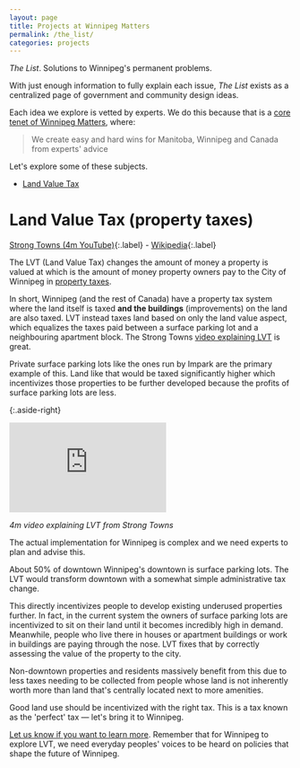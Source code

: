 ```yaml
---
layout: page
title: Projects at Winnipeg Matters
permalink: /the_list/
categories: projects
---
```


*The List*. Solutions to Winnipeg's permanent problems.

With just enough information to fully explain each issue, *The List* exists as a centralized page of government and community design ideas.

Each idea we explore is vetted by experts. We do this because that is a [core tenet of Winnipeg Matters](/about), where:

> We create easy and hard wins for Manitoba, Winnipeg and Canada from experts' advice

Let's explore some of these subjects.

* [Land Value Tax](#land-value-tax-property-taxes)

# Land Value Tax (property taxes)

[Strong Towns (4m YouTube)](https://www.youtube.com/watch?v=ok2uR3btMrE){:.label} - [Wikipedia](https://en.wikipedia.org/wiki/Land_value_tax){:.label}

The LVT (Land Value Tax) changes the amount of money a property is valued at which is the amount of money property owners pay to the City of Winnipeg in [property taxes](http://www.winnipegassessment.com/AsmtTax/English/pdf_forms/property_tax_res_en.html).

In short, Winnipeg (and the rest of Canada) have a property tax system where the land itself is taxed **and the buildings** (improvements) on the land are also taxed. LVT instead taxes land based on only the land value aspect, which equalizes the taxes paid between a surface parking lot and a neighbouring apartment block.  The Strong Towns [video explaining LVT](https://www.youtube.com/watch?v=ok2uR3btMrE) is great.

Private surface parking lots like the ones run by Impark are the primary example of this. Land like that would be taxed significantly higher which incentivizes those properties to be further developed because the profits of surface parking lots are less.



{:.aside-right}
<div style="max-width: 300px">
  <iframe width="280" height="160" src="https://www.youtube.com/embed/ok2uR3btMrE" frameborder="0" allow="accelerometer; autoplay; encrypted-media; gyroscope; picture-in-picture" allowfullscreen></iframe>
  <p>
    <em>4m video explaining LVT from Strong Towns</em>
  </p>
</div>
The actual implementation for Winnipeg is complex and we need experts to plan and advise this.

About 50% of downtown Winnipeg's downtown is surface parking lots. The LVT would transform downtown with a somewhat simple administrative tax change.

This directly incentivizes people to develop existing underused properties further. In fact, in the current system the owners of surface parking lots are incentivized to sit on their land until it becomes incredibly high in demand. Meanwhile, people who live there in houses or apartment buildings or work in buildings are paying through the nose. LVT fixes that by correctly assessing the value of the property to the city. 

Non-downtown properties and residents massively benefit from this due to less taxes needing to be collected from people whose land is not inherently worth more than land that's centrally located next to more amenities.

Good land use should be incentivized with the right tax. This is a tax known as the 'perfect' tax &mdash; let's bring it to Winnipeg.

[Let us know if you want to learn more](/subscribe). Remember that for Winnipeg to explore LVT, we need everyday peoples' voices to be heard on policies that shape the future of Winnipeg.
